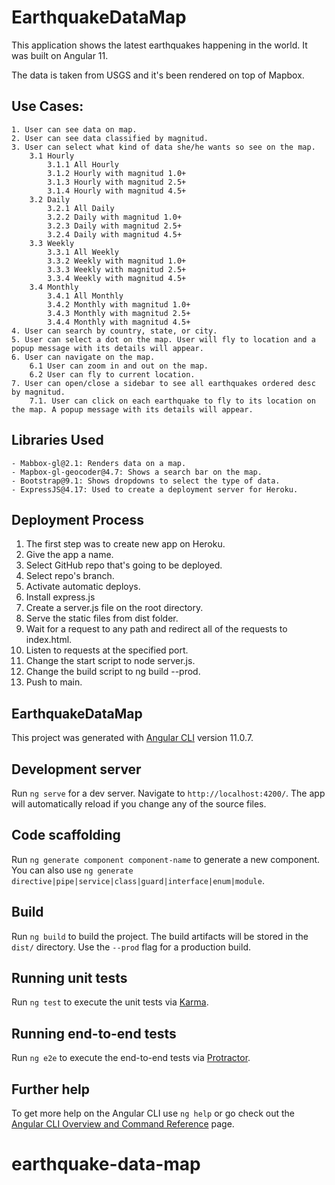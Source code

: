 # EarthquakeDataMap

This application shows the latest earthquakes happening in the world. It was built on Angular 11. 

The data is taken from USGS and it's been rendered on top of Mapbox.

## Use Cases:
    
    1. User can see data on map.
    2. User can see data classified by magnitud.
    3. User can select what kind of data she/he wants so see on the map.
        3.1 Hourly
            3.1.1 All Hourly
            3.1.2 Hourly with magnitud 1.0+
            3.1.3 Hourly with magnitud 2.5+
            3.1.4 Hourly with magnitud 4.5+
        3.2 Daily
            3.2.1 All Daily
            3.2.2 Daily with magnitud 1.0+
            3.2.3 Daily with magnitud 2.5+
            3.2.4 Daily with magnitud 4.5+
        3.3 Weekly
            3.3.1 All Weekly
            3.3.2 Weekly with magnitud 1.0+
            3.3.3 Weekly with magnitud 2.5+
            3.3.4 Weekly with magnitud 4.5+
        3.4 Monthly
            3.4.1 All Monthly
            3.4.2 Monthly with magnitud 1.0+
            3.4.3 Monthly with magnitud 2.5+
            3.4.4 Monthly with magnitud 4.5+     
    4. User can search by country, state, or city.
    5. User can select a dot on the map. User will fly to location and a popup message with its details will appear.
    6. User can navigate on the map.
        6.1 User can zoom in and out on the map.
        6.2 User can fly to current location.
    7. User can open/close a sidebar to see all earthquakes ordered desc by magnitud.
        7.1. User can click on each earthquake to fly to its location on the map. A popup message with its details will appear.


## Libraries Used

    - Mabbox-gl@2.1: Renders data on a map.
    - Mapbox-gl-geocoder@4.7: Shows a search bar on the map.
    - Bootstrap@9.1: Shows dropdowns to select the type of data.
    - ExpressJS@4.17: Used to create a deployment server for Heroku.


## Deployment Process

1. The first step was to create new app on Heroku.
2. Give the app a name.
3. Select GitHub repo that's going to be deployed.
4. Select repo's branch.
5. Activate automatic deploys.
6. Install express.js
7. Create a server.js file on the root directory.
8. Serve the static files from dist folder.
9. Wait for a request to any path and redirect all of the requests to index.html.
10. Listen to requests at the specified port.
11. Change the start script to node server.js.
12. Change the build script to ng build --prod.
13. Push to main.



## EarthquakeDataMap

This project was generated with [Angular CLI](https://github.com/angular/angular-cli) version 11.0.7.

## Development server

Run `ng serve` for a dev server. Navigate to `http://localhost:4200/`. The app will automatically reload if you change any of the source files.

## Code scaffolding

Run `ng generate component component-name` to generate a new component. You can also use `ng generate directive|pipe|service|class|guard|interface|enum|module`.

## Build

Run `ng build` to build the project. The build artifacts will be stored in the `dist/` directory. Use the `--prod` flag for a production build.

## Running unit tests

Run `ng test` to execute the unit tests via [Karma](https://karma-runner.github.io).

## Running end-to-end tests

Run `ng e2e` to execute the end-to-end tests via [Protractor](http://www.protractortest.org/).

## Further help

To get more help on the Angular CLI use `ng help` or go check out the [Angular CLI Overview and Command Reference](https://angular.io/cli) page.
# earthquake-data-map
